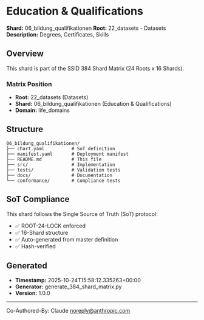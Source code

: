 # Education & Qualifications

**Shard:** 06_bildung_qualifikationen
**Root:** 22_datasets - Datasets
**Description:** Degrees, Certificates, Skills

## Overview

This shard is part of the SSID 384 Shard Matrix (24 Roots x 16 Shards).

### Matrix Position
- **Root:** 22_datasets (Datasets)
- **Shard:** 06_bildung_qualifikationen (Education & Qualifications)
- **Domain:** life_domains

## Structure

```
06_bildung_qualifikationen/
├── chart.yaml          # SoT definition
├── manifest.yaml       # Deployment manifest
├── README.md           # This file
├── src/                # Implementation
├── tests/              # Validation tests
├── docs/               # Documentation
└── conformance/        # Compliance tests
```

## SoT Compliance

This shard follows the Single Source of Truth (SoT) protocol:
- ✅ ROOT-24-LOCK enforced
- ✅ 16-Shard structure
- ✅ Auto-generated from master definition
- ✅ Hash-verified

## Generated

- **Timestamp:** 2025-10-24T15:58:12.335263+00:00
- **Generator:** generate_384_shard_matrix.py
- **Version:** 1.0.0

---

Co-Authored-By: Claude <noreply@anthropic.com>
